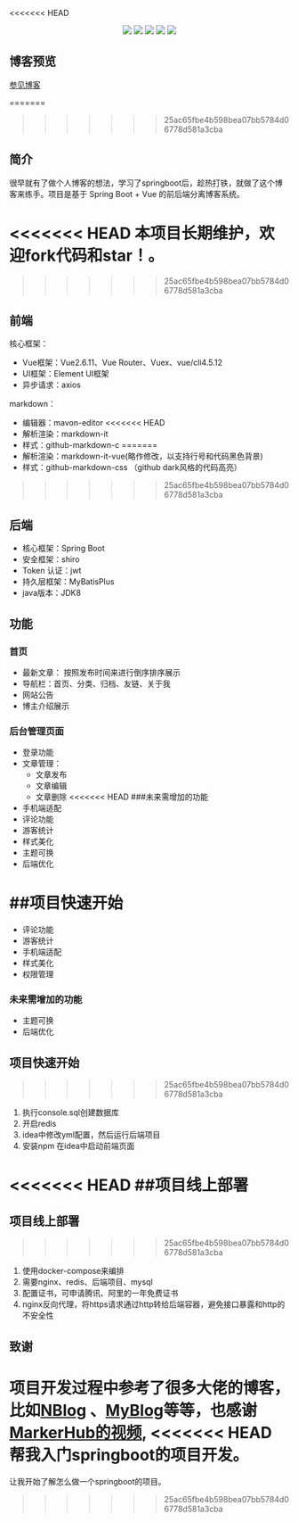 <<<<<<< HEAD
<p align="center">
	<img src="https://img.shields.io/badge/JDK-1.8+-orange">
	<img src="https://img.shields.io/badge/SpringBoot-2.2.7.RELEASE-brightgreen">
	<img src="https://img.shields.io/badge/MyBatisPlus-3.5.5-red">
	<img src="https://img.shields.io/badge/Vue-2.6.11-brightgreen">
	<img src="https://img.shields.io/badge/license-MIT-blue">	
</p>

## 博客预览
[参见博客](https://www.skymo.top/blog/11)


=======
>>>>>>> 25ac65fbe4b598bea07bb5784d06778d581a3cba


## 简介

很早就有了做个人博客的想法，学习了springboot后，趁热打铁，就做了这个博客来练手。项目是基于 Spring Boot + Vue 的前后端分离博客系统。

<<<<<<< HEAD
本项目长期维护，欢迎fork代码和star！。
=======
>>>>>>> 25ac65fbe4b598bea07bb5784d06778d581a3cba
## 前端

核心框架：
 - Vue框架：Vue2.6.11、Vue Router、Vuex、vue/cli4.5.12
 - UI框架：Element UI框架
 - 异步请求：axios

markdown：
 - 编辑器：mavon-editor
<<<<<<< HEAD
 - 解析渲染：markdown-it
 - 样式：github-markdown-c
=======
 - 解析渲染：markdown-it-vue(略作修改，以支持行号和代码黑色背景)
 - 样式：github-markdown-css （github dark风格的代码高亮）
>>>>>>> 25ac65fbe4b598bea07bb5784d06778d581a3cba


## 后端

- 核心框架：Spring Boot
- 安全框架：shiro
- Token 认证：jwt
- 持久层框架：MyBatisPlus
- java版本：JDK8


## 功能



### 首页
- 最新文章： 按照发布时间来进行倒序排序展示
- 导航栏：首页、分类、归档、友链、关于我
- 网站公告
- 博主介绍展示


### 后台管理页面
- 登录功能
- 文章管理：
    - 文章发布
    - 文章编辑
    - 文章删除
<<<<<<< HEAD
###未来需增加的功能
- 手机端适配
- 评论功能
- 游客统计
- 样式美化
- 主题可换
- 后端优化

##项目快速开始
=======
- 评论功能
- 游客统计
- 手机端适配
- 样式美化
- 权限管理
### 未来需增加的功能
- 主题可换
- 后端优化

## 项目快速开始
>>>>>>> 25ac65fbe4b598bea07bb5784d06778d581a3cba
1. 执行console.sql创建数据库 
2. 开启redis
3. idea中修改yml配置，然后运行后端项目
4. 安装npm 在idea中启动前端页面


<<<<<<< HEAD
##项目线上部署
=======
## 项目线上部署
>>>>>>> 25ac65fbe4b598bea07bb5784d06778d581a3cba
1. 使用docker-compose来编排 
2. 需要nginx、redis、后端项目、mysql
3. 配置证书，可申请腾讯、阿里的一年免费证书
4. nginx反向代理，将https请求通过http转给后端容器，避免接口暴露和http的不安全性

## 致谢
项目开发过程中参考了很多大佬的博客，比如[NBlog](https://github.com/Naccl/NBlog)
、[MyBlog](https://github.com/zhyocean/MyBlog)等等，也感谢[MarkerHub的视频](https://www.bilibili.com/video/BV17A411E7aE?t=39&p=9),
<<<<<<< HEAD
帮我入门springboot的项目开发。
=======
让我开始了解怎么做一个springboot的项目。
>>>>>>> 25ac65fbe4b598bea07bb5784d06778d581a3cba

